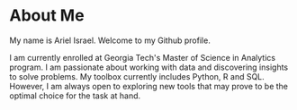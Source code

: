 # About Me
My name is Ariel Israel. Welcome to my Github profile.

I am currently enrolled at Georgia Tech's Master of Science in Analytics program.
I am passionate about working with data and discovering insights to solve problems.
My toolbox currently includes Python, R and SQL. However, I am always open to exploring new tools that may prove to be the optimal choice for the task at hand.
